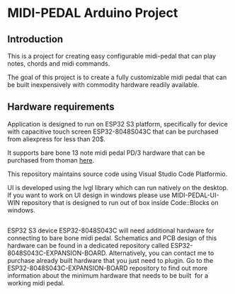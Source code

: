 # MIDI-PEDAL Arduino Project

## Introduction
This is a project for creating easy configurable midi-pedal that can play notes, chords and midi commands.

The goal of this project is to create a fully customizable midi pedal that can be built inexpensively  with commodity hardware readily available. 

## Hardware requirements
Application is designed to run on ESP32 S3 platform,  specifically for device with capacitive touch screen ESP32-8048S043C that can be purchased from aliexpress for less than 20$.

It supports bare bone 13 note midi pedal PD/3 hardware that can be purchased from thoman [here](https://www.thomann.de/gb/doepfer_mbp25_electronic_with_1_pedal.htm).

This repository maintains source code using Visual Studio Code Platformio.

UI is developed using the lvgl library which  can run natively on the desktop.
If you want to work on UI design in windows please use MIDI-PEDAL-UI-WIN repository that is designed to run out of box inside Code::Blocks on windows.

##
ESP32 S3 device ESP32-8048S043C will need additional hardware for connecting to bare bone midi pedal. 
Schematics and PCB design of this hardware can be found in a dedicated repository called ESP32-8048S043C-EXPANSION-BOARD. 
Alternatively, you can contact me to purchase already built hardware that you just need to plugin. 
Go to the ESP32-8048S043C-EXPANSION-BOARD repository to find out more information about the minimum hardware that needs to be built  for a working midi pedal.

 



